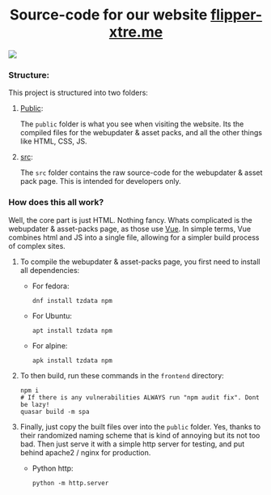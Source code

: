 <h1 align="center">Source-code for our website <a href="https://flipper-xtre.me">flipper-xtre.me</a></h1>

<img src="https://user-images.githubusercontent.com/55334727/236639627-1c2d00f7-7169-449d-84bd-9d0bb8fd9c6c.png">

### Structure:

This project is structured into two folders:

1. [Public](https://github.com/ClaraCrazy/flipper-xtre.me/tree/main/public):

    The `public` folder is what you see when visiting the website. Its the compiled files for the webupdater & asset packs, and all the other things like HTML, CSS, JS.


2. [src](https://github.com/ClaraCrazy/flipper-xtre.me/tree/main/src):

    The `src` folder contains the raw source-code for the webupdater & asset pack page. This is intended for developers only.
   
### How does this all work?

Well, the core part is just HTML. Nothing fancy. Whats complicated is the webupdater & asset-packs page, as those use [Vue](https://github.com/vuejs/). In simple terms, Vue combines html and JS into a single file, allowing for a simpler build process of complex sites.

1. To compile the webupdater & asset-packs page, you first need to install all dependencies:

    - For fedora:
        ```console
        dnf install tzdata npm
        ```
    - For Ubuntu:
        ```console
        apt install tzdata npm
        ```
    - For alpine:
        ```console
        apk install tzdata npm
        ```

2. To then build, run these commands in the `frontend` directory:
    ```console
    npm i
    # If there is any vulnerabilities ALWAYS run "npm audit fix". Dont be lazy!
    quasar build -m spa
    ```

3. Finally, just copy the built files over into the `public` folder. Yes, thanks to their randomized naming scheme that is kind of annoying but its not too bad. Then just serve it with a simple http server for testing, and put behind apache2 / nginx for production.

    - Python http:
        ```console
        python -m http.server
        ```
